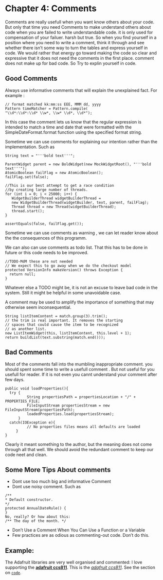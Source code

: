 # Chapter 4: Comments
Comments are really usefull when you want know others about your code. But only that time you need Comments to make understand others about code when you are failed to write understandable code. it is only used for compensation of your failuer. harsh but true.
 So when you find yourself in a position where you need to write a comment, think it
through and see whether there isn’t some way to turn the tables and express yourself in
code. We would rather that energy go toward making the code so clear and expressive that it
does not need the comments in the first place. comment does not make up for bad code. So Try to explin yourself in code.

## Good Comments
Always use informative comments that will explain the unexplained fact. For example :

```
// format matched kk:mm:ss EEE, MMM dd, yyyy
Pattern timeMatcher = Pattern.compile(
"\\d*:\\d*:\\d* \\w*, \\w* \\d*, \\d*");
```

In this case the comment lets us know that the regular expression is intended to match a
time and date that were formatted with the SimpleDateFormat.format function using the
specified format string.

Sometime we can use comments for explaining our intention rather than the implementation. Such as

```
String text = "'''bold text'''";

ParentWidget parent = new BoldWidget(new MockWidgetRoot(), "'''bold text'''");
AtomicBoolean failFlag = new AtomicBoolean();
failFlag.set(false);

//This is our best attempt to get a race condition
//by creating large number of threads.
for (int i = 0; i < 25000; i++) {
   WidgetBuilderThread widgetBuilderThread =
   new WidgetBuilderThread(widgetBuilder, text, parent, failFlag);
   Thread thread = new Thread(widgetBuilderThread);
   thread.start();
}

assertEquals(false, failFlag.get());
```

Sometime we can use comments as warning , we can let reader know about the the consequences of this programm. 

We can also can use comments as todo list. That this has to be done in future or this code needs to be improved. 

```
//TODO-MdM these are not needed
// We expect this to go away when we do the checkout model
protected VersionInfo makeVersion() throws Exception {
  return null;
}
```
Whatever else a TODO might be, it is not an excuse to leave bad code in
the system. Still it might be helpful in some unavoidable case.

A comment may be used to amplify the importance of something that may otherwise seem
inconsequential.
```
String listItemContent = match.group(3).trim();
// the trim is real important. It removes the starting
// spaces that could cause the item to be recognized
// as another list.
new ListItemWidget(this, listItemContent, this.level + 1);
return buildList(text.substring(match.end()));
```

## Bad Comments

Most of the comments fall into the mumbling inappropriate comment. you should spent some time to write a usefull comment . But not useful for you usefull for reader. If it is not even you cannt understand your comment after few days. 

```
public void loadProperties(){
  try {
          String propertiesPath = propertiesLocation + "/" + PROPERTIES_FILE;
          FileInputStream propertiesStream = new FileInputStream(propertiesPath);
          loadedProperties.load(propertiesStream);
      }
  catch(IOException e){
          // No properties files means all defaults are loaded
     }
}
```

Clearly it meant something to the
author, but the meaning does not come through all that well.
We should avoid the redundant comment to keep our code neet and clean. 


## Some More Tips About comments
* Dont use too much big and informative Comment
* Dont use noisy comment. Such as
```
/**
* Default constructor.
*/
protected AnnualDateRule() {
}
No, really? Or how about this:
/** The day of the month. */
```
* Don’t Use a Comment When You Can Use a Function or a Variable
* Few practices are as odious as commenting-out code. Don’t do this.

## Example:
The Adafruit libraries are very well organised and commented:
I love supporting the **[adafruit ccs811](https://github.com/adafruit/Adafruit_CCS811/blob/master/Adafruit_CCS811.cpp)**.
This is the *[adafruit ccs811](https://github.com/adafruit/Adafruit_CCS811/blob/master/Adafruit_CCS811.cpp)*.
See the section on [`code`](#code).






